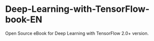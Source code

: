 # Deep-Learning-with-TensorFlow-book-EN
Open Source eBook for Deep Learning with TensorFlow 2.0+ version.
